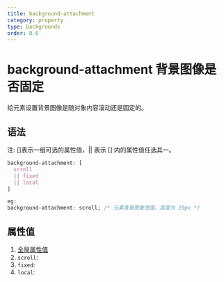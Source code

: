```yaml
---
title: background-attachment
category: property
type: backgrounds
order: 8.6
---
```


# background-attachment 背景图像是否固定

给元素设置背景图像是随对象内容滚动还是固定的。

## 语法

注: []表示一组可选的属性值，|| 表示 [] 内的属性值任选其一。

```css
background-attachment: [
  scroll
  || fixed
  || local
]

eg:
background-attachment: scroll; /* 元素背景图象宽度、高度为 10px */
```

## 属性值

1. [全局属性值](/front-end/CSS/values#anchor-值类型)
1. `scroll`:
1. `fixed`:
1. `local`:
